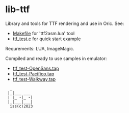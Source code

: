 # lib-ttf

Library and tools for TTF rendering and use in Oric.
See:
*  [Makefile](Makefile) for 'ttf2asm.lua' tool
*  [ttf_test.c](ttf_test.c) for quick start example

Requrements: LUA, ImageMagic.

Compiled and ready to use samples in emulator:
*  [ttf_test-OpenSans.tap](ttf_test-OpenSans.tap)
*  [ttf_test-Pacifico.tap](ttf_test-Pacifico.tap)
*  [ttf_test-Walkway.tap](ttf_test-Walkway.tap)


```
  _
 |_|___ ___
 | |_ -|_ -|
 |_|___|___|
  iss(c)2023

```
